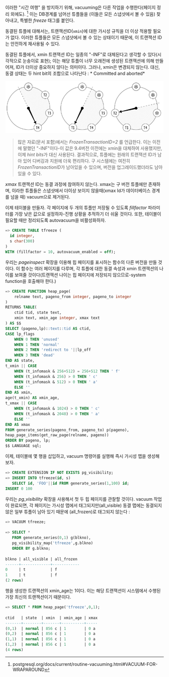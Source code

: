 
이러한 "시간 여행" 을 방지하기 위해, vacuuming은 다른 작업을 수행한다(페이지 정리 외에도). [^1]
이는 DB경계를 넘어선 튜플들을 (이들은 모든 스냅샷에서 볼 수 있음) 찾아내고, 특별한 *freeze* 태그를 붙인다.

동결된 튜플에 대해서는, 트랜잭션ID(`xmin`)에 대한 가시성 규칙을 더 이상 적용할 필요가 없다. 이러한 튜플들은 모든 스냅샷에서 볼 수 있는 상태이기 때문에, 이 트랜잭션 ID는 안전하게 재사용될 수 있다.

동결된 튜플에서, xmin 트랜잭션 ID는 일종의 "-INF"로 대체된다고 생각할 수 있다(시각적으로 눈송이로 표현); 이는 해당 튜플이 너무 오래전에 생성된 트랜잭션에 의해 만들어져, ID가 더이상 중요하지 않다는 의미이다. 
그러나, xmin은 변경되지 않는다. 대신, 동결 상태는 두 hint bit의 조합으로 나타난다 : * Committed and aborted*




![](_static/CleanShot%20-000075.png)


>  많은 자료(문서 포함)에서는 *FrozenTransactionID=2* 를 언급한다. 이는 이전에 말했던 "-INF"이다-이 값은 9.4버전 이전에는 xmin을 대체하여 사용했지만, 이제 *hint bits*가 대신 사용된다.
>  결과적으로, 튜플에는 원래의 트랜잭션 ID가 남아 있어 디버깅과 지원에 더욱 편리하다.
>  구 시스템에는 여전히 *FrozenTransactionID*가 남아있을 수 있으며, 버전을 업그레이드했더라도 남아 있을 수 있다.


*xmax* 트랜잭션 ID는 동결 과정에 참여하지 않는다. xmax는 구 버전 튜플에만 존재하며, 이라한 튜플들은 스냅샷에서 더이상 보이지 않을때(xmax Id가 데이터베이스 경계를 넘을 때) vacuum으로 제거된다.

이제 테이블을 만들자. 각 페이지에 두 개의 튜플만 저장될 수 있도록 *fillfactor* 파라미터를 가장 낮은 값으로 설정하자-진행 상황을 추적하기 더 쉬울 것이다. 또한, 테이블이 필요할 때만 정리되도록 autovacuum을 비활성화하자.

```sql
=> CREATE TABLE tfreeze (
  id integer,
  s char(300)
) 
WITH (fillfactor = 10, autovacuum_enabled = off);
```

우리는 *pageinspect* 확장을 이용해 힙 페이지를 표시하는 함수의 다른 버전을 만들 것이다. 이 함수는 여러 페이지를 다루며, 각 튜플에 대한 동결 속성과 xmin 트랜잭션의 나이를 보여줄 것이다(트랜잭션 나이는 힙 페이지에 저장되지 않으므로-system function을 호출해야 한다.)

```sql
=> CREATE FUNCTION heap_page(
    relname text, pageno_from integer, pageno_to integer
)
RETURNS TABLE(
    ctid tid, state text,
    xmin text, xmin_age integer, xmax text
) AS $$
SELECT (pageno,lp)::text::tid AS ctid,
CASE lp_flags
    WHEN 0 THEN 'unused'
    WHEN 1 THEN 'normal'
    WHEN 2 THEN 'redirect to '||lp_off
    WHEN 3 THEN 'dead'
END AS state,
t_xmin || CASE
    WHEN (t_infomask & 256+512) = 256+512 THEN ' f'
    WHEN (t_infomask & 256) > 0 THEN ' c'
    WHEN (t_infomask & 512) > 0 THEN ' a'
    ELSE ''
END AS xmin,
age(t_xmin) AS xmin_age,
t_xmax || CASE
    WHEN (t_infomask & 1024) > 0 THEN ' c'
    WHEN (t_infomask & 2048) > 0 THEN ' a'
    ELSE ''
END AS xmax
FROM generate_series(pageno_from, pageno_to) p(pageno),
heap_page_items(get_raw_page(relname, pageno))
ORDER BY pageno, lp;
$$ LANGUAGE sql;
```

이제, 테이블에 몇 행을 삽입하고, vacuum 명령어를 실행해 즉시 가시성 맵을 생성해 보자.

```sql
=> CREATE EXTENSION IF NOT EXISTS pg_visibility;
=> INSERT INTO tfreeze(id, s)
   SELECT id, 'FOO'||id FROM generate_series(1,100) id;
INSERT 0 100
```

우리는 *pg_visibility* 확장을 사용해서 첫 두 힙 페이지를 관찰할 것이다. vacuum 작업이 완료되면, 각 페이지는 가시성 맵에서 태그되지만(all_visible) 동결 맵에는 동결되지 않은 일부 튜플이 남아 있기 때문에 (all_frozen)로 태그되지 않는다 : 


```sql
=> VACUUM tfreeze;

=> SELECT * 
   FROM generate_series(0,1) g(blkno),
   pg_visibility_map('tfreeze',g.blkno)
   ORDER BY g.blkno;

blkno | all_visible | all_frozen
------+-------------+------------
0     | t           | f
1     | t           | f
(2 rows)
```

행을 생성한 트랜잭션의 xmin_age는 1이다. 이는 해당 트랜잭션이 시스템에서 수행된 가장 최신의 트랜잭션이기 때문이다.


```sql
=> SELECT * FROM heap_page('tfreeze',0,1);

ctid   | state  | xmin  | xmin_age | xmax
-------+--------+-------+----------+-----
(0,1)  | normal | 856 c | 1        | 0 a
(0,2)  | normal | 856 c | 1        | 0 a
(1,1)  | normal | 856 c | 1        | 0 a
(1,2)  | normal | 856 c | 1        | 0 a
(4 rows)
```

[^1]:postgresql.org/docs/current/routine-vacuuming.html#VACUUM-FOR-WRAPAROUND
